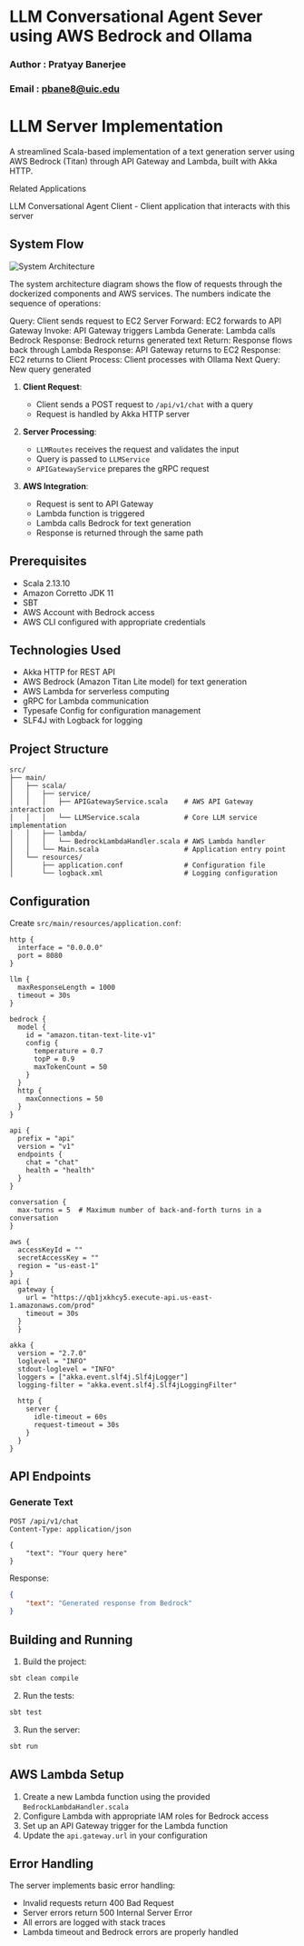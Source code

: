 # LLM Conversational Agent Sever using AWS Bedrock and Ollama

### Author : Pratyay Banerjee
### Email : pbane8@uic.edu

# LLM Server Implementation

A streamlined Scala-based implementation of a text generation server using AWS Bedrock (Titan) through API Gateway and Lambda, built with Akka HTTP.


Related Applications

LLM Conversational Agent Client - Client application that interacts with this server

## System Flow

![System Architecture](System%20Flow.png)

The system architecture diagram shows the flow of requests through the dockerized components and AWS services. The numbers indicate the sequence of operations:

Query: Client sends request to EC2 Server
Forward: EC2 forwards to API Gateway
Invoke: API Gateway triggers Lambda
Generate: Lambda calls Bedrock
Response: Bedrock returns generated text
Return: Response flows back through Lambda
Response: API Gateway returns to EC2
Response: EC2 returns to Client
Process: Client processes with Ollama
Next Query: New query generated
1. **Client Request**: 
   - Client sends a POST request to `/api/v1/chat` with a query
   - Request is handled by Akka HTTP server

2. **Server Processing**:
   - `LLMRoutes` receives the request and validates the input
   - Query is passed to `LLMService`
   - `APIGatewayService` prepares the gRPC request

3. **AWS Integration**:
   - Request is sent to API Gateway
   - Lambda function is triggered
   - Lambda calls Bedrock for text generation
   - Response is returned through the same path


## Prerequisites

- Scala 2.13.10
- Amazon Corretto JDK 11
- SBT
- AWS Account with Bedrock access
- AWS CLI configured with appropriate credentials

## Technologies Used

- Akka HTTP for REST API
- AWS Bedrock (Amazon Titan Lite model) for text generation
- AWS Lambda for serverless computing
- gRPC for Lambda communication
- Typesafe Config for configuration management
- SLF4J with Logback for logging

## Project Structure

```
src/
├── main/
│   ├── scala/
│   │   ├── service/
│   │   │   ├── APIGatewayService.scala    # AWS API Gateway interaction
│   │   │   └── LLMService.scala           # Core LLM service implementation
│   │   ├── lambda/
│   │   │   └── BedrockLambdaHandler.scala # AWS Lambda handler
│   │   └── Main.scala                     # Application entry point
│   └── resources/
│       ├── application.conf               # Configuration file
│       └── logback.xml                    # Logging configuration
```




## Configuration

Create `src/main/resources/application.conf`:

```hocon
http {
  interface = "0.0.0.0"
  port = 8080
}

llm {
  maxResponseLength = 1000
  timeout = 30s
}

bedrock {
  model {
    id = "amazon.titan-text-lite-v1"
    config {
      temperature = 0.7
      topP = 0.9
      maxTokenCount = 50
    }
  }
  http {
    maxConnections = 50
  }
}

api {
  prefix = "api"
  version = "v1"
  endpoints {
    chat = "chat"
    health = "health"
  }
}

conversation {
  max-turns = 5  # Maximum number of back-and-forth turns in a conversation
}

aws {
  accessKeyId = ""
  secretAccessKey = ""
  region = "us-east-1"
}
api {
  gateway {
    url = "https://qb1jxkhcy5.execute-api.us-east-1.amazonaws.com/prod"
    timeout = 30s
  }
  }

akka {
  version = "2.7.0"
  loglevel = "INFO"
  stdout-loglevel = "INFO"
  loggers = ["akka.event.slf4j.Slf4jLogger"]
  logging-filter = "akka.event.slf4j.Slf4jLoggingFilter"

  http {
    server {
      idle-timeout = 60s
      request-timeout = 30s
    }
  }
}
```

## API Endpoints

### Generate Text
```http
POST /api/v1/chat
Content-Type: application/json

{
    "text": "Your query here"
}
```

Response:
```json
{
    "text": "Generated response from Bedrock"
}
```


## Building and Running

1. Build the project:
```bash
sbt clean compile
```

2. Run the tests:
```bash
sbt test
```

3. Run the server:
```bash
sbt run
```

## AWS Lambda Setup

1. Create a new Lambda function using the provided `BedrockLambdaHandler.scala`
2. Configure Lambda with appropriate IAM roles for Bedrock access
3. Set up an API Gateway trigger for the Lambda function
4. Update the `api.gateway.url` in your configuration

## Error Handling

The server implements basic error handling:
- Invalid requests return 400 Bad Request
- Server errors return 500 Internal Server Error
- All errors are logged with stack traces
- Lambda timeout and Bedrock errors are properly handled


